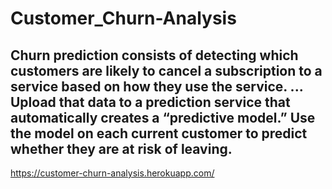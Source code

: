 # Customer_Churn-Analysis

## Churn prediction consists of detecting which customers are likely to cancel a subscription to a service based on how they use the service. ... Upload that data to a prediction service that automatically creates a “predictive model.” Use the model on each current customer to predict whether they are at risk of leaving.

https://customer-churn-analysis.herokuapp.com/
